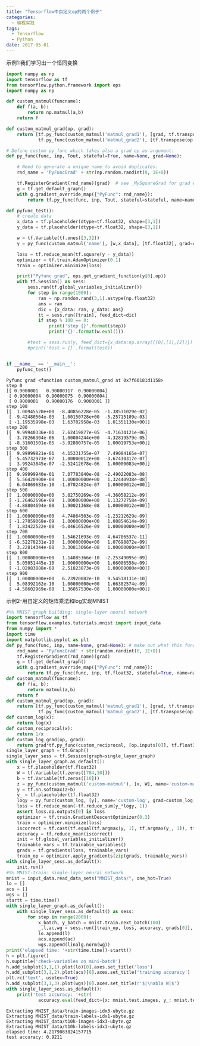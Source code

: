 ```yaml
---
title: "Tensorflow中自定义op的两个例子"
categories:
  - 编程实践
tags:
  - Tensorflow
  - Python
date: 2017-05-01
---
```


示例1:我们学习出一个恒同变换


```python
import numpy as np
import tensorflow as tf
from tensorflow.python.framework import ops
import numpy as np

def custom_matmul(funcname):
    def f(a, b):
        return np.matmul(a,b)
    return f

def custom_matmul_grad(op, grad):
    return [tf.py_func(custom_matmul('matmul_grad1'), [grad, tf.transpose(op.inputs[1])], tf.float32),
            tf.py_func(custom_matmul('matmul_grad2'), [tf.transpose(op.inputs[0]), grad], tf.float32)]

# Define custom py_func which takes also a grad op as argument:
def py_func(func, inp, Tout, stateful=True, name=None, grad=None):

    # Need to generate a unique name to avoid duplicates:
    rnd_name = 'PyFuncGrad' + str(np.random.randint(0, 1E+8))

    tf.RegisterGradient(rnd_name)(grad)  # see _MySquareGrad for grad example
    g = tf.get_default_graph()
    with g.gradient_override_map({"PyFunc": rnd_name}):
        return tf.py_func(func, inp, Tout, stateful=stateful, name=name)

def pyfunc_test():
    # create data
    x_data = tf.placeholder(dtype=tf.float32, shape=[3,1])
    y_data = tf.placeholder(dtype=tf.float32, shape=[3,1])

    w = tf.Variable(tf.ones([3,3]))
    y = py_func(custom_matmul('name'), [w,x_data], [tf.float32], grad=custom_matmul_grad)

    loss = tf.reduce_mean(tf.square(y - y_data))
    optimizer = tf.train.AdamOptimizer(0.1)
    train = optimizer.minimize(loss)

    print("Pyfunc grad", ops.get_gradient_function(y[0].op))
    with tf.Session() as sess:
        sess.run(tf.global_variables_initializer())        
        for step in range(1000):
            ran = np.random.rand(3,1).astype(np.float32)
            ans = ran
            dic = {x_data: ran, y_data: ans}
            tt = sess.run([train], feed_dict=dic)
            if step % 100 == 0:
                print('step {}'.format(step))
                print('{}'.format(w.eval()))

        #test = sess.run(y, feed_dict={x_data:np.array([[0],[1],[2])})
        #print('test = {}'.format(test))


if __name__ == '__main__':
    pyfunc_test()
```

    Pyfunc grad <function custom_matmul_grad at 0x7f60181d1158>
    step 0
    [[ 0.9000001   0.90000117  0.90000004]
     [ 0.90000004  0.90000075  0.90000004]
     [ 0.9000001   0.90000176  0.9000001 ]]
    step 100
    [[  1.00945520e+00  -8.40856228e-05  -1.38531029e-02]
     [ -9.42480564e-03   1.00150728e+00  -5.25715109e-03]
     [ -1.19535998e-03   1.63702958e-03   1.01351130e+00]]
    step 200
    [[  9.99940336e-01   7.62419877e-05  -4.71634121e-06]
     [ -3.78266304e-06   1.00004244e+00  -4.32819579e-05]
     [ -8.31601501e-05  -3.92800757e-05   1.00019753e+00]]
    step 300
    [[  9.99999821e-01   4.15331755e-07   7.49084165e-07]
     [ -5.45732973e-07   1.00000012e+00  -3.67430317e-07]
     [  3.99243845e-07  -2.52412678e-06   1.00000083e+00]]
    step 400
    [[  9.99999940e-01   7.07783840e-08  -2.49022083e-08]
     [  5.56420900e-08   1.00000000e+00   1.32440938e-08]
     [  6.04069683e-10  -1.87024824e-07   1.00000012e+00]]
    step 500
    [[  1.00000000e+00   3.02750269e-09  -4.36058212e-09]
     [ -1.26462696e-09   1.00000000e+00   1.13272758e-09]
     [ -4.88804694e-08   1.90021368e-08   1.00000012e+00]]
    step 600
    [[  1.00000000e+00   4.74864503e-09  -1.23212629e-09]
     [ -1.27859068e-09   1.00000000e+00   1.08854614e-09]
     [  1.83422522e-08  -5.04616526e-09   1.00000000e+00]]
    step 700
    [[  1.00000000e+00   1.54621693e-09   4.64706537e-11]
     [ -6.52278231e-10   1.00000000e+00   1.07698872e-09]
     [  3.22814344e-08   3.30813066e-08   1.00000000e+00]]
    step 800
    [[  1.00000000e+00   1.14085366e-10  -2.25349095e-09]
     [  5.05051445e-10   1.00000000e+00   1.66086556e-09]
     [ -1.02083888e-08   2.51823873e-09   1.00000000e+00]]
    step 900
    [[  1.00000000e+00   6.23920082e-10   9.54518131e-10]
     [  5.08392162e-10   1.00000000e+00   1.66382574e-09]
     [ -4.58602969e-08   1.36057530e-08   1.00000000e+00]]


示例2-用自定义的矩阵乘法和log实现MNIST


```python
#%% MNIST graph building: single-layer neural network
import tensorflow as tf
from tensorflow.examples.tutorials.mnist import input_data
from numpy import *
import time
import matplotlib.pyplot as plt
def py_func(func, inp, name=None, grad=None): # make out what this function do, and you will know all
    rnd_name = 'PyFuncGrad' + str(random.randint(0, 1E+8))
    tf.RegisterGradient(rnd_name)(grad)
    g = tf.get_default_graph()
    with g.gradient_override_map({"PyFunc": rnd_name}):
        return tf.py_func(func, inp, tf.float32, stateful=True, name=name)
def custom_matmul(funcname):
    def f(a, b):
        return matmul(a,b)
    return f
def custom_matmul_grad(op, grad):
    return [tf.py_func(custom_matmul('matmul_grad1'), [grad, tf.transpose(op.inputs[1])], tf.float32),
            tf.py_func(custom_matmul('matmul_grad2'), [tf.transpose(op.inputs[0]), grad], tf.float32)]
def custom_log(x):
    return log(x)
def custom_reciprocal(x):
    return 1/x
def custom_log_grad(op, grad):
    return grad*tf.py_func(custom_reciprocal, [op.inputs[0]], tf.float32)
single_layer_graph = tf.Graph()
single_layer_sess = tf.Session(graph=single_layer_graph)
with single_layer_graph.as_default():
    x = tf.placeholder(tf.float32)
    W = tf.Variable(tf.zeros([784,10]))
    b = tf.Variable(tf.zeros([10]))
    z = py_func(custom_matmul('custom-matmul'), [x, W], name='custom-matmul', grad=custom_matmul_grad)
    y = tf.nn.softmax(z+b)
    y_ = tf.placeholder(tf.float32)
    logy = py_func(custom_log, [y], name='custom-log', grad=custom_log_grad)
    loss = tf.reduce_mean(-tf.reduce_sum(y_*logy, 1))
    assert loss.op.outputs[0] is loss
    optimizer = tf.train.GradientDescentOptimizer(0.3)
    train = optimizer.minimize(loss)
    iscorrect = tf.cast(tf.equal(tf.argmax(y, 1), tf.argmax(y_, 1)), tf.float32)
    accuracy = tf.reduce_mean(iscorrect)
    init = tf.global_variables_initializer()
    trainable_vars = tf.trainable_variables()
    grads = tf.gradients(loss, trainable_vars)
    train_op = optimizer.apply_gradients(zip(grads, trainable_vars))
with single_layer_sess.as_default():
    init.run()
#%% MNIST-train: single-layer neural network
mnist = input_data.read_data_sets("MNIST_data/", one_hot=True)
lo = []
acs = []
wgs = []
startt = time.time()
with single_layer_graph.as_default():
    with single_layer_sess.as_default() as sess:
        for step in range(2000):
            x_batch, y_batch = mnist.train.next_batch(100)
            _,l,ac,wg = sess.run([train_op, loss, accuracy, grads[0]], feed_dict={x: x_batch, y_: y_batch})
            lo.append(l)
            acs.append(ac)
            wgs.append(linalg.norm(wg))
print('elapsed time: '+str(time.time()-startt))
h = plt.figure()
h.suptitle('check-variables on mini-batch')
h.add_subplot(3,1,1).plot(lo)[0].axes.set_title('loss')
h.add_subplot(3,1,2).plot(acs)[0].axes.set_title('training accuracy')
plt.rc('text', usetex=True)
h.add_subplot(3,1,3).plot(wgs)[0].axes.set_title(r'$|\nabla W|$')
with single_layer_sess.as_default():
    print('test accuracy: '+str(
            accuracy.eval(feed_dict={x: mnist.test.images, y_: mnist.test.labels})))
```

    Extracting MNIST_data/train-images-idx3-ubyte.gz
    Extracting MNIST_data/train-labels-idx1-ubyte.gz
    Extracting MNIST_data/t10k-images-idx3-ubyte.gz
    Extracting MNIST_data/t10k-labels-idx1-ubyte.gz
    elapsed time: 4.2179083824157715
    test accuracy: 0.9211

